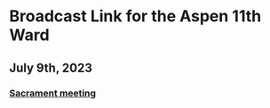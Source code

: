 # Broadcast Link for the Aspen 11th Ward

## July 9th, 2023
### [Sacrament meeting](HTTPS://www.youtube.com/watch?v=KN7SzF1GKoc)

